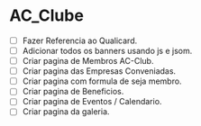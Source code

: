 # AC_Clube

- [ ] Fazer Referencia ao Qualicard.
- [ ] Adicionar todos os banners usando js e jsom.
- [ ] Criar pagina de Membros AC-Club.
- [ ] Criar pagina das Empresas Conveniadas.
- [ ] Criar pagina com formula de seja membro.
- [ ] Criar pagina de Beneficios.
- [ ] Criar pagina de Eventos / Calendario.
- [ ] Criar pagina da galeria.